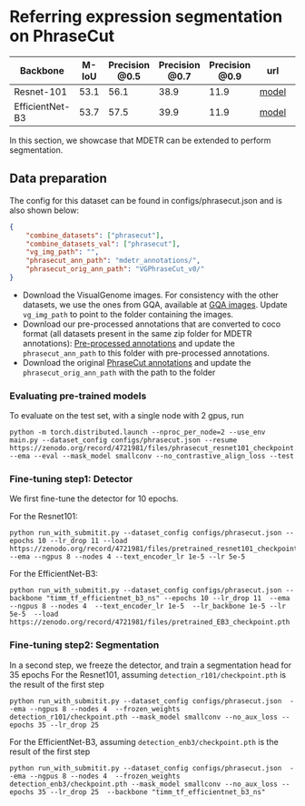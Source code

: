# Referring expression segmentation on PhraseCut

| Backbone | M-IoU | Precision @0.5 | Precision @0.7 | Precision @0.9  |  url | size |
|----------|---------|---------|-----------|----------|-----------|-----------|
| Resnet-101| 53.1 | 56.1 | 38.9    | 11.9   | [model](https://zenodo.org/record/4721981/files/phrasecut_resnet101_checkpoint.pth?download=1)   |  1.5GB    |   
| EfficientNet-B3| 53.7| 57.5|  39.9  | 11.9 | [model](https://zenodo.org/record/4721981/files/phrasecut_EB3_checkpoint.pth?download=1)   | 1.2GB  | 


In this section, we showcase that MDETR can be extended to perform segmentation.


## Data preparation
The config for this dataset can be found in configs/phrasecut.json and is also shown below:

```json
{
    "combine_datasets": ["phrasecut"],
    "combine_datasets_val": ["phrasecut"],
    "vg_img_path": "",
    "phrasecut_ann_path": "mdetr_annotations/",
    "phrasecut_orig_ann_path": "VGPhraseCut_v0/"
}
```

* Download the VisualGenome images. For consistency with the other datasets, we use the ones from GQA, available at [GQA images](https://nlp.stanford.edu/data/gqa/images.zip). Update `vg_img_path` to point to the folder containing the images.
* Download our pre-processed annotations that are converted to coco format (all datasets present in the same zip folder for MDETR annotations): [Pre-processed annotations](https://zenodo.org/record/4729015/files/mdetr_annotations.tar.gz?download=1) and update the `phrasecut_ann_path` to this folder with pre-processed annotations.
* Download the original [PhraseCut annotations](https://people.cs.umass.edu/~chenyun/publication/phrasecut/) and update the `phrasecut_orig_ann_path` with the path to the folder


### Evaluating pre-trained models

To evaluate on the test set, with a single node with 2 gpus, run

```
python -m torch.distributed.launch --nproc_per_node=2 --use_env main.py --dataset_config configs/phrasecut.json --resume https://zenodo.org/record/4721981/files/phrasecut_resnet101_checkpoint.pth --ema --eval --mask_model smallconv --no_contrastive_align_loss --test
```

### Fine-tuning step1: Detector

We first fine-tune the detector for 10 epochs.

For the Resnet101:
```
python run_with_submitit.py --dataset_config configs/phrasecut.json --epochs 10 --lr_drop 11 --load https://zenodo.org/record/4721981/files/pretrained_resnet101_checkpoint.pth --ema --ngpus 8 --nodes 4 --text_encoder_lr 1e-5 --lr 5e-5
```

For the EfficientNet-B3:
```
python run_with_submitit.py --dataset_config configs/phrasecut.json --backbone "timm_tf_efficientnet_b3_ns" --epochs 10 --lr_drop 11  --ema  --ngpus 8 --nodes 4  --text_encoder_lr 1e-5  --lr_backbone 1e-5 --lr 5e-5  --load https://zenodo.org/record/4721981/files/pretrained_EB3_checkpoint.pth
```

### Fine-tuning step2: Segmentation

In a second step, we freeze the detector, and train a segmentation head for 35 epochs
For the Resnet101, assuming `detection_r101/checkpoint.pth` is the result of the first step
```
python run_with_submitit.py --dataset_config configs/phrasecut.json  --ema --ngpus 8 --nodes 4  --frozen_weights detection_r101/checkpoint.pth --mask_model smallconv --no_aux_loss --epochs 35 --lr_drop 25
```

For the EfficientNet-B3, assuming `detection_enb3/checkpoint.pth` is the result of the first step
```
python run_with_submitit.py --dataset_config configs/phrasecut.json  --ema --ngpus 8 --nodes 4  --frozen_weights detection_enb3/checkpoint.pth --mask_model smallconv --no_aux_loss --epochs 35 --lr_drop 25  --backbone "timm_tf_efficientnet_b3_ns"
```

